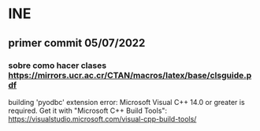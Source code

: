# INE
## primer commit 05/07/2022
### sobre como hacer clases https://mirrors.ucr.ac.cr/CTAN/macros/latex/base/clsguide.pdf

building 'pyodbc' extension
      error: Microsoft Visual C++ 14.0 or greater is required. Get it with "Microsoft C++ Build Tools": https://visualstudio.microsoft.com/visual-cpp-build-tools/